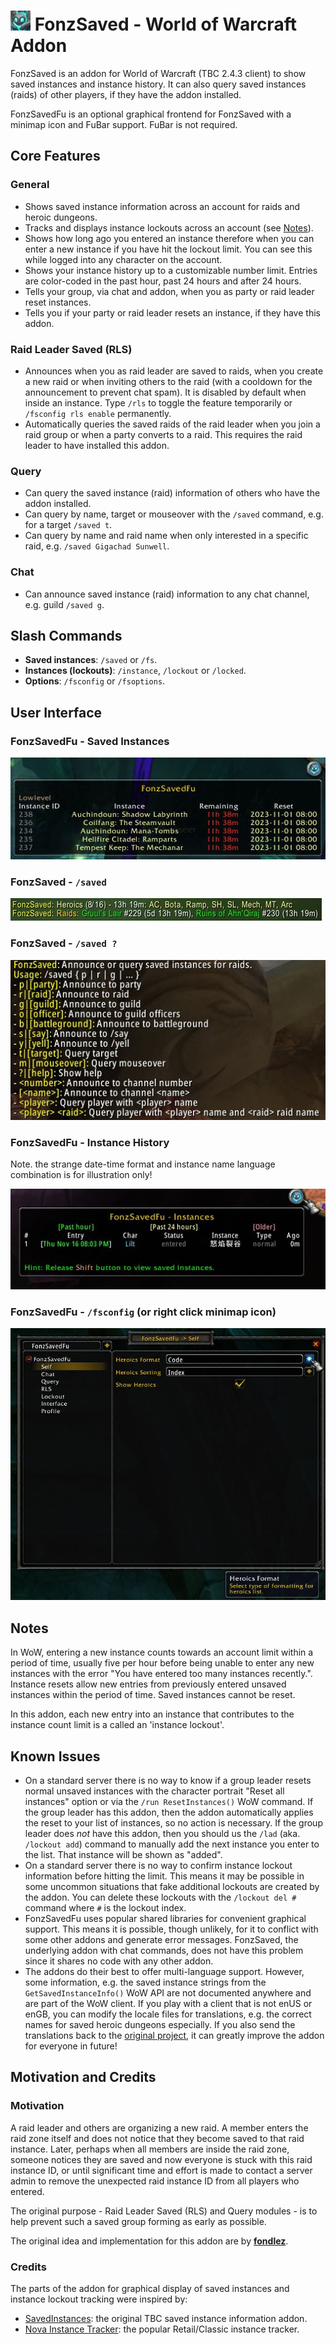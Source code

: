 # ![Addon Icon](doc/icon.jpg) FonzSaved - World of Warcraft Addon

FonzSaved is an addon for World of Warcraft (TBC 2.4.3 client) to show saved 
instances and instance history. It can also query saved instances (raids) of 
other players, if they have the addon installed.

FonzSavedFu is an optional graphical frontend for FonzSaved with a minimap icon 
and FuBar support. FuBar is not required.

## Core Features

### General
* Shows saved instance information across an account for raids and heroic 
dungeons.
* Tracks and displays instance lockouts across an account (see [Notes](#notes)).
* Shows how long ago you entered an instance therefore when you can enter 
a new instance if you have hit the lockout limit. You can see this while logged
into any character on the account.
* Shows your instance history up to a customizable number limit. Entries are 
color-coded in the past hour, past 24 hours and after 24 hours.
* Tells your group, via chat and addon, when you as party or raid leader reset 
instances.
* Tells you if your party or raid leader resets an instance, if they have this 
addon.

### Raid Leader Saved (RLS)
* Announces when you as raid leader are saved to raids, when you create a new 
raid or when inviting others to the raid (with a cooldown for the announcement 
to prevent chat spam). It is disabled by default when inside an instance. 
Type `/rls` to toggle the feature temporarily or `/fsconfig rls enable` 
permanently.
* Automatically queries the saved raids of the raid leader when you join a raid 
group or when a party converts to a raid. This requires the raid leader to have 
installed this addon.

### Query
* Can query the saved instance (raid) information of others who have the addon
installed.
* Can query by name, target or mouseover with the `/saved` command, e.g. for a target `/saved t`.
* Can query by name and raid name when only interested in a specific raid, e.g.
`/saved Gigachad Sunwell`.

### Chat
* Can announce saved instance (raid) information to any chat channel, 
e.g. guild `/saved g`.

## Slash Commands

* **Saved instances**: `/saved` or `/fs`.
* **Instances (lockouts)**: `/instance`, `/lockout` or `/locked`.
* **Options**: `/fsconfig` or `/fsoptions`.

## User Interface

### FonzSavedFu - Saved Instances
![FonzSavedFu - Saved Instances screenshot](doc/FonzSavedFu-saved-tooltip.jpg "FonzSavedFu - Saved Instances")

### FonzSaved - `/saved`
![FonzSaved - `/saved` screenshot](doc/FonzSaved-saved-command.jpg "FonzSaved - `/saved`")

### FonzSaved - `/saved ?`
![FonzSaved - `/saved ?` screenshot](doc/FonzSaved-saved-help.jpg "FonzSaved - `/saved ?`")

### FonzSavedFu - Instance History 

Note. the strange date-time format and instance name language combination is for illustration only!

![FonzSavedFu - Instance History screenshot](doc/FonzSavedFu-lockout-tooltip.jpg "FonzSavedFu - Instance History")

### FonzSavedFu - `/fsconfig` (or right click minimap icon)
![FonzSavedFu - Options screenshot](doc/FonzSavedFu-options.jpg "FonzSavedFu - options")

## Notes

In WoW, entering a new instance counts towards an account limit within a 
period of time, usually five per hour before being unable to enter any 
new instances with the error "You have entered too many instances recently.". 
Instance resets allow new entries from previously entered unsaved instances 
within the period of time. Saved instances cannot be reset.

In this addon, each new entry into an instance that contributes to the instance
count limit is a called an 'instance lockout'.

## Known Issues
* On a standard server there is no way to know if a group leader resets normal
unsaved instances with the character portrait "Reset all instances" option or
via the `/run ResetInstances()` WoW command. If the group leader has this addon,
then the addon automatically applies the reset to your list of instances, so no
action is necessary. If the group leader does *not* have this addon, then you 
should us the `/lad` (aka. `/lockout add`) command to manually add the next 
instance you enter to the list. That instance will be shown as "added".
* On a standard server there is no way to confirm instance lockout information
before hitting the limit. This means it may be possible in some uncommon 
situations that fake additional lockouts are created by the addon. You can 
delete these lockouts with the `/lockout del #` command where `#` is the lockout 
index.
* FonzSavedFu uses popular shared libraries for convenient graphical support. 
This means it is possible, though unlikely, for it to conflict with some other 
addons and generate error messages.
FonzSaved, the underlying addon with chat commands, does not have this problem
since it shares no code with any other addon.
* The addons do their best to offer multi-language support. However, some
information, e.g. the saved instance strings from the `GetSavedInstanceInfo()`
WoW API are not documented anywhere and are part of the WoW client. If 
you play with a client that is not enUS or enGB, you can modify the locale files 
for translations, e.g. the correct names for saved heroic dungeons
especially. If you also send the translations back to the [original project](https://github.com/fondlez/FonzSaved), 
it can greatly improve the addon for everyone in future!

## Motivation and Credits

### Motivation

A raid leader and others are organizing a new raid. A member enters the 
raid zone itself and does not notice that they become saved to that raid 
instance. Later, perhaps when all members are inside the raid zone, someone 
notices they are saved and now everyone is stuck with this raid instance ID, or 
until significant time and effort is made to contact a server admin to remove 
the unexpected raid instance ID from all players who entered.

The original purpose - Raid Leader Saved (RLS) and Query modules - is 
to help prevent such a saved group forming as early as possible.

The original idea and implementation for this addon are by 
**[fondlez](https://github.com/fondlez)**.

### Credits
The parts of the addon for graphical display of saved instances and instance 
lockout tracking were inspired by:
* [SavedInstances](https://www.curseforge.com/wow/addons/saved_instances): the original TBC saved instance information addon.
* [Nova Instance Tracker](https://www.curseforge.com/wow/addons/nova-instance-tracker): the popular Retail/Classic instance tracker.